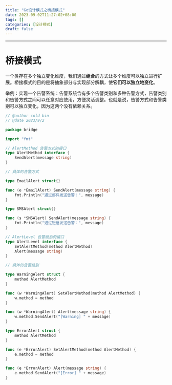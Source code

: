 ```yaml
---
title: "Go设计模式之桥接模式"
date: 2023-09-02T11:27:02+08:00
tags: []
categories: [设计模式]
draft: false
---
```


***

# 桥接模式

一个类存在多个独立变化维度，我们通过**组合**的方式让多个维度可以独立进行扩展。桥接模式的目的是将抽象部分与实现部分解耦，使**它们可以独立地变化**。

举例：实现一个告警系统：告警系统含有多个告警类别和多种告警方式，告警类别和告警方式之间可以任意对应使用，方便灵活调整。也就是说，告警方式和告警类别可以独立变化，因为这两个没有依赖关系。

```go
// @author cold bin
// @date 2023/9/2

package bridge

import "fmt"

// AlertMethod 告警方式的接口
type AlertMethod interface {
	SendAlert(message string)
}

// 具体的告警方式

type EmailAlert struct{}

func (e *EmailAlert) SendAlert(message string) {
	fmt.Println("通过邮件发送告警：", message)
}

type SMSAlert struct{}

func (s *SMSAlert) SendAlert(message string) {
	fmt.Println("通过短信发送告警：", message)
}

// AlertLevel 告警级别的接口
type AlertLevel interface {
	SetAlertMethod(method AlertMethod)
	Alert(message string)
}

// 具体的告警级别

type WarningAlert struct {
	method AlertMethod
}

func (w *WarningAlert) SetAlertMethod(method AlertMethod) {
	w.method = method
}

func (w *WarningAlert) Alert(message string) {
	w.method.SendAlert("[Warning] " + message)
}

type ErrorAlert struct {
	method AlertMethod
}

func (e *ErrorAlert) SetAlertMethod(method AlertMethod) {
	e.method = method
}

func (e *ErrorAlert) Alert(message string) {
	e.method.SendAlert("[Error] " + message)
}
```

